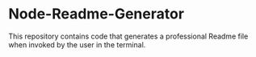 # Node-Readme-Generator
This repository contains code that generates a professional Readme file when invoked by the user in the terminal.
